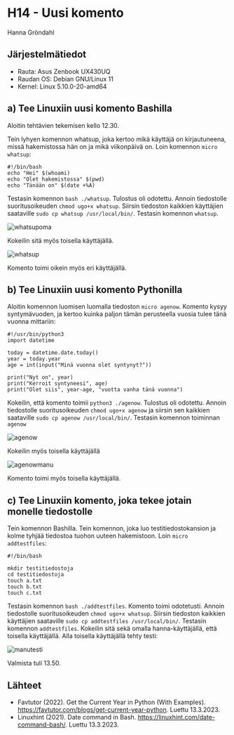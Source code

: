 # H14 - Uusi komento

Hanna Gröndahl

## Järjestelmätiedot

- Rauta: Asus Zenbook UX430UQ
- Raudan OS: Debian GNU/Linux 11
- Kernel: Linux 5.10.0-20-amd64

## a) Tee Linuxiin uusi komento Bashilla

Aloitin tehtävien tekemisen kello 12.30.

Tein lyhyen komennon whatsup, joka kertoo mikä käyttäjä on kirjautuneena, missä hakemistossa hän on ja mikä viikonpäivä on. Loin komennon  `micro whatsup`:

	#!/bin/bash
	echo "Hei" $(whoami)
	echo "Olet hakemistossa" $(pwd)
	echo "Tänään on" $(date +%A)

Testasin komennon `bash ./whatsup`. Tulostus oli odotettu. Annoin tiedostolle suoritusoikeuden `chmod ugo+x whatsup`. Siirsin tiedoston kaikkien käyttäjien saataville `sudo cp whatsup /usr/local/bin/`. Testasin komennon `whatsup`.

![whatsupoma](https://user-images.githubusercontent.com/122886984/224696475-99c422f9-ef9e-42bd-a8f7-a9137ac91c99.png)

Kokeilin sitä myös toisella käyttäjällä.

![whatsup](https://user-images.githubusercontent.com/122886984/224696278-20b7420f-c988-4cab-bf02-b189911009e6.png)

Komento toimi oikein myös eri käyttäjällä.

## b) Tee Linuxiin uusi komento Pythonilla

Aloitin komennon luomisen luomalla tiedoston `micro agenow`. Komento kysyy syntymävuoden, ja kertoo kuinka paljon tämän perusteella vuosia tulee tänä vuonna mittariin:

	#!/usr/bin/python3
	import datetime
	
	today = datetime.date.today()
	year = today.year
	age = int(input("Minä vuonna olet syntynyt?"))
	
	print("Nyt on", year)
	print("Kerroit syntyneesi", age)
	print("Olet siis", year-age, "vuotta vanha tänä vuonna")

Kokeilin, että komento toimii `python3 ./agenow`. Tulostus oli odotettu. Annoin tiedostolle suoritusoikeuden `chmod ugo+x agenow` ja siirsin sen kaikkien saataville `sudo cp agenow /usr/local/bin/`. Testasin komennon toiminnan `agenow`

![agenow](https://user-images.githubusercontent.com/122886984/224696056-497aac89-5439-48f5-b8ee-a4c3b9fb14e6.png)

Kokeilin myös toisella käyttäjällä

![agenowmanu](https://user-images.githubusercontent.com/122886984/224696104-90d0d301-4c44-4854-af01-c8e76606810f.png)

Komento toimi myös toisella käyttäjällä.

## c) Tee Linuxiin komento, joka tekee jotain monelle tiedostolle

Tein komennon Bashilla. Tein komennon, joka luo testitiedostokansion ja kolme tyhjää tiedostoa tuohon uuteen hakemistoon. Loin `micro addtestfiles`:

	#!/bin/bash
	
	mkdir testitiedostoja
	cd testitiedostoja
	touch a.txt
	touch b.txt 
	touch c.txt

Testasin komennon `bash ./addtestfiles`. Komento toimi odotetusti. Annoin tiedostolle suoritusoikeuden `chmod ugo+x whatsup`. Siirsin tiedoston kaikkien käyttäjien saataville `sudo cp addtestfiles /usr/local/bin/`. Testasin komennon `addtestfiles`. Kokeilin sitä sekä omalla hanna-käyttäjällä, että toisella käyttäjällä. Alla toisella käyttäjällä tehty testi:

![manutesti](https://user-images.githubusercontent.com/122886984/224696131-c210f076-85be-4550-94fd-16feb91a0baa.png)

Valmista tuli 13.50.

## Lähteet

- Favtutor (2022). Get the Current Year in Python (With Examples). https://favtutor.com/blogs/get-current-year-python. Luettu 13.3.2023.
- Linuxhint (2021). Date command in Bash. https://linuxhint.com/date-command-bash/. Luettu 13.3.2023.
